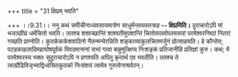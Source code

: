 +++
title = "31 क्षिप्रम् भवति"

+++
।।9.31।। ननु कथं समीचीनाध्यवसायमात्रेण साधुर्मन्तव्यस्तत्राह **--
क्षिप्रमिति।** दुराचारोऽपि मां भजञ्छीघ्रं धर्मचित्तो भवति। ततश्च
शश्वच्छान्तिं शाश्वतीमुपशान्तिं चित्तोपप्लवोपरमरूपां परमेश्वरनिष्ठां
नितरां गच्छति प्राप्नोति। कुतर्ककर्कशवादिनो नैतन्मन्येरन्निति
शङ्काव्याकुलचित्तमर्जुनं प्रोत्साहयति। हे कौन्तेय;
पटहकाहलादिमहाघोषपूर्वकं विवदमानानां सभां गत्वा बाहुमुत्क्षिप्य निःशङ्कं
प्रतिजानीहि प्रतिज्ञां कुरु। कथं; मे परमेश्वरस्य भक्तः सुदुराचारोऽपि न
प्रणश्यति अपितु कृतार्थ एव भवतीति। ततश्च ते
त्वत्प्रौढिविजृभ्माद्विध्वंसितकुतर्का निःसंशयं त्वामेव
गुरुत्वेनाश्रयेरन्।
